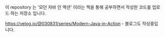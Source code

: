이 repository 는 '모던 자바 인 액션' 이라는 책을 통해 공부하면서 작성한 코드를 업로드 하는 저장소 입니다.

https://velog.io/@030831/series/Modern-Java-in-Action - 블로그도 작성중입니다.
